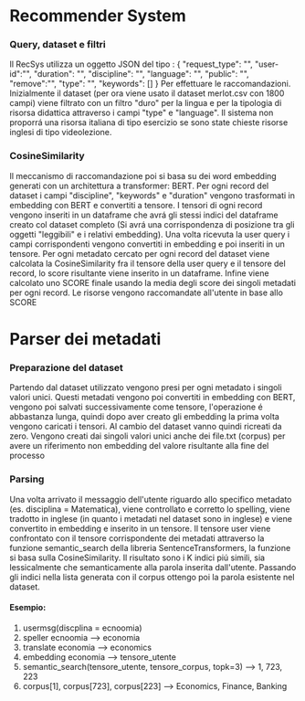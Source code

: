 # Recommender System
### Query, dataset e filtri
Il RecSys utilizza un oggetto JSON del tipo :
{
    "request_type": "",
    "user-id":"",
    "duration": "",
    "discipline": "",
    "language": "",
    "public": "",
    "remove":"",
    "type": "",
    "keywords": []
}
Per effettuare le raccomandazioni.
Inizialmente il dataset (per ora viene usato il dataset merlot.csv con 1800 campi) viene filtrato con un filtro "duro" per la lingua e per la tipologia di risorsa didattica attraverso i campi "type" e "language". Il sistema non proporrá una risorsa italiana di tipo esercizio se sono state chieste risorse inglesi di tipo videolezione.
### CosineSimilarity
Il meccanismo di raccomandazione poi si basa su dei word embedding generati con un architettura a transformer: BERT.
Per ogni record del dataset i campi "discipline", "keywords" e "duration" vengono trasformati in embedding con BERT e convertiti a tensore. I tensori di ogni record vengono inseriti in un dataframe che avrá gli stessi indici del dataframe creato col dataset completo (Si avrá una corrispondenza di posizione tra gli oggetti "leggibili" e i relativi embedding). 
Una volta ricevuta la user query i campi corrispondenti vengono convertiti in embedding e poi inseriti in un tensore.
Per ogni metadato cercato per ogni record del dataset viene calcolata la CosineSimilarity  fra il tensore della user query e il tensore del record, lo score risultante viene inserito in un dataframe. Infine viene calcolato uno SCORE finale usando la media degli score dei singoli metadati per ogni record. Le risorse vengono raccomandate all'utente in base allo SCORE

# Parser dei metadati
### Preparazione del dataset
Partendo dal dataset utilizzato vengono presi per ogni metadato i singoli valori unici. Questi metadati vengono poi convertiti in embedding con BERT, vengono poi salvati successivamente come tensore, l'operazione é abbastanza lunga, quindi dopo aver creato gli embedding la prima volta vengono caricati i tensori. Al cambio del dataset vanno quindi ricreati da zero.
Vengono creati dai singoli valori unici anche dei file.txt (corpus) per avere un riferimento non embedding del valore risultante alla fine del processo

### Parsing
Una volta arrivato il messaggio dell'utente riguardo allo specifico metadato (es. disciplina = Matematica), viene controllato e corretto lo spelling, viene tradotto in inglese (in quanto i metadati nel dataset sono in inglese) e viene convertito in embedding e inserito in un tensore. Il tensore user viene confrontato con il tensore corrispondente dei metadati attraverso la funzione semantic_search della libreria SentenceTransformers, la funzione si basa sulla CosineSimilarity. Il risultato sono i K indici piú simili, sia lessicalmente che semanticamente alla parola inserita dall'utente. Passando gli indici nella lista generata con il corpus ottengo poi la parola esistente nel dataset.

#### Esempio:
1) usermsg(discplina = ecnoomia)
2) speller ecnoomia --> economia
3) translate economia --> economics
4) embedding economia --> tensore_utente
5) semantic_search(tensore_utente, tensore_corpus, topk=3) --> 1, 723, 223
6) corpus[1], corpus[723], corpus[223] --> Economics, Finance, Banking
